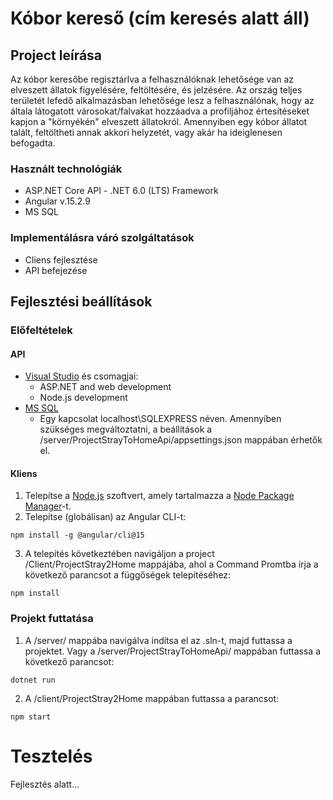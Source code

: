 # Kóbor kereső (cím keresés alatt áll)

## Project leírása
Az kóbor keresőbe regisztárlva a felhasználóknak lehetősége van az elveszett állatok figyelésére, feltöltésére, és jelzésére. Az ország teljes területét lefedő alkalmazásban lehetősége lesz a felhasználónak, hogy az általa látogatott városokat/falvakat hozzáadva a profiljához értesítéseket kapjon a "környékén" elveszett állatokról.
Amennyiben egy kóbor állatot talált, feltöltheti annak akkori helyzetét, vagy akár ha ideiglenesen befogadta.

### Használt technológiák
- ASP.NET Core API - .NET 6.0 (LTS) Framework
- Angular v.15.2.9
- MS SQL

### Implementálásra váró szolgáltatások
- Cliens fejlesztése
- API befejezése


## Fejlesztési beállítások

### Előfeltételek

#### API
- [Visual Studio] és csomagjai:
    - ASP.NET and web development
    - Node.js development
- [MS SQL]
    - Egy kapcsolat localhost\\SQLEXPRESS néven. Amennyiben szükséges megváltoztatni, a beállítások a /server/ProjectStrayToHomeApi/appsettings.json mappában érhetők el.

#### Kliens

1. Telepítse a [Node.js] szoftvert, amely tartalmazza a [Node Package Manager][npm]-t.
2. Telepítse (globálisan) az Angular CLI-t:
```
npm install -g @angular/cli@15
```
3. A telepítés következtében navigáljon a project /Client/ProjectStray2Home mappájába, ahol a Command Promtba írja a következő parancsot a függőségek telepítéséhez:
```
npm install
```

### Projekt futtatása

1. A /server/ mappába navigálva indítsa el az .sln-t, majd futtassa a projektet. Vagy a /server/ProjectStrayToHomeApi/ mappában futtassa a következő parancsot:
```
dotnet run
```
2. A /client/ProjectStray2Home mappában futtassa a parancsot:
```
npm start
```


# Tesztelés
Fejlesztés alatt...

[Visual Studio]: https://visualstudio.microsoft.com/free-developer-offers/
[MS SQL]: https://www.microsoft.com/en-us/sql-server/sql-server-downloads
[node.js]: https://nodejs.org/
[npm]: https://www.npmjs.com/get-npm
